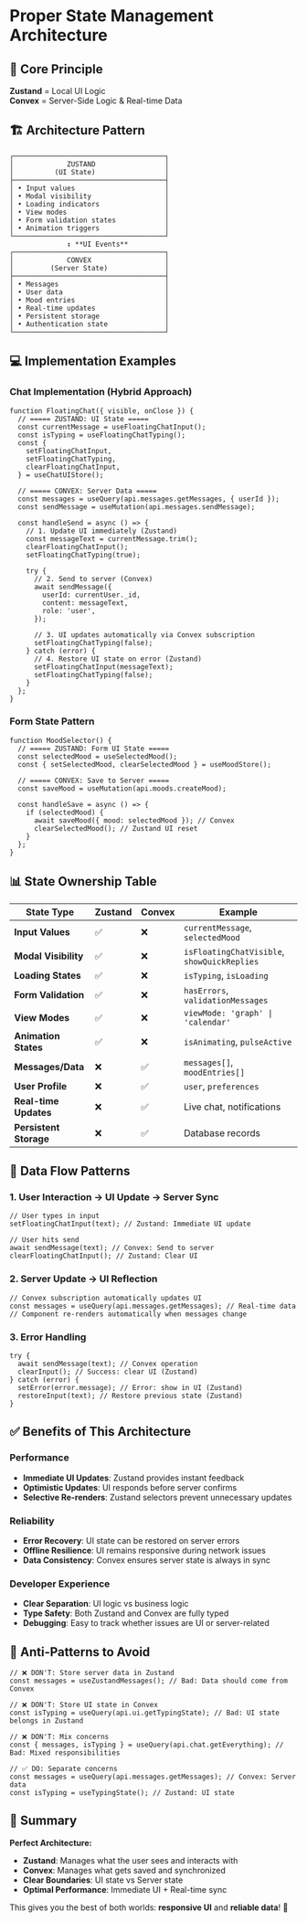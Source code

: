 # Proper State Management Architecture

## 🎯 **Core Principle**

**Zustand** = Local UI Logic  
**Convex** = Server-Side Logic & Real-time Data

## 🏗️ **Architecture Pattern**

```
┌─────────────────────────────────────┐
│             ZUSTAND                 │
│          (UI State)                 │
├─────────────────────────────────────┤
│ • Input values                      │
│ • Modal visibility                  │
│ • Loading indicators                │
│ • View modes                        │
│ • Form validation states            │
│ • Animation triggers                │
└─────────────────────────────────────┘
              ↕️ **UI Events**
┌─────────────────────────────────────┐
│             CONVEX                  │
│         (Server State)              │
├─────────────────────────────────────┤
│ • Messages                          │
│ • User data                         │
│ • Mood entries                      │
│ • Real-time updates                 │
│ • Persistent storage                │
│ • Authentication state              │
└─────────────────────────────────────┘
```

## 💻 **Implementation Examples**

### **Chat Implementation (Hybrid Approach)**

```tsx
function FloatingChat({ visible, onClose }) {
  // ===== ZUSTAND: UI State =====
  const currentMessage = useFloatingChatInput();
  const isTyping = useFloatingChatTyping();
  const {
    setFloatingChatInput,
    setFloatingChatTyping,
    clearFloatingChatInput,
  } = useChatUIStore();

  // ===== CONVEX: Server Data =====
  const messages = useQuery(api.messages.getMessages, { userId });
  const sendMessage = useMutation(api.messages.sendMessage);

  const handleSend = async () => {
    // 1. Update UI immediately (Zustand)
    const messageText = currentMessage.trim();
    clearFloatingChatInput();
    setFloatingChatTyping(true);

    try {
      // 2. Send to server (Convex)
      await sendMessage({
        userId: currentUser._id,
        content: messageText,
        role: 'user',
      });

      // 3. UI updates automatically via Convex subscription
      setFloatingChatTyping(false);
    } catch (error) {
      // 4. Restore UI state on error (Zustand)
      setFloatingChatInput(messageText);
      setFloatingChatTyping(false);
    }
  };
}
```

### **Form State Pattern**

```tsx
function MoodSelector() {
  // ===== ZUSTAND: Form UI State =====
  const selectedMood = useSelectedMood();
  const { setSelectedMood, clearSelectedMood } = useMoodStore();

  // ===== CONVEX: Save to Server =====
  const saveMood = useMutation(api.moods.createMood);

  const handleSave = async () => {
    if (selectedMood) {
      await saveMood({ mood: selectedMood }); // Convex
      clearSelectedMood(); // Zustand UI reset
    }
  };
}
```

## 📊 **State Ownership Table**

| State Type             | Zustand | Convex | Example                                     |
| ---------------------- | ------- | ------ | ------------------------------------------- |
| **Input Values**       | ✅      | ❌     | `currentMessage`, `selectedMood`            |
| **Modal Visibility**   | ✅      | ❌     | `isFloatingChatVisible`, `showQuickReplies` |
| **Loading States**     | ✅      | ❌     | `isTyping`, `isLoading`                     |
| **Form Validation**    | ✅      | ❌     | `hasErrors`, `validationMessages`           |
| **View Modes**         | ✅      | ❌     | `viewMode: 'graph' \| 'calendar'`           |
| **Animation States**   | ✅      | ❌     | `isAnimating`, `pulseActive`                |
| **Messages/Data**      | ❌      | ✅     | `messages[]`, `moodEntries[]`               |
| **User Profile**       | ❌      | ✅     | `user`, `preferences`                       |
| **Real-time Updates**  | ❌      | ✅     | Live chat, notifications                    |
| **Persistent Storage** | ❌      | ✅     | Database records                            |

## 🔄 **Data Flow Patterns**

### **1. User Interaction → UI Update → Server Sync**

```tsx
// User types in input
setFloatingChatInput(text); // Zustand: Immediate UI update

// User hits send
await sendMessage(text); // Convex: Send to server
clearFloatingChatInput(); // Zustand: Clear UI
```

### **2. Server Update → UI Reflection**

```tsx
// Convex subscription automatically updates UI
const messages = useQuery(api.messages.getMessages); // Real-time data
// Component re-renders automatically when messages change
```

### **3. Error Handling**

```tsx
try {
  await sendMessage(text); // Convex operation
  clearInput(); // Success: clear UI (Zustand)
} catch (error) {
  setError(error.message); // Error: show in UI (Zustand)
  restoreInput(text); // Restore previous state (Zustand)
}
```

## ✅ **Benefits of This Architecture**

### **Performance**

- **Immediate UI Updates**: Zustand provides instant feedback
- **Optimistic Updates**: UI responds before server confirms
- **Selective Re-renders**: Zustand selectors prevent unnecessary updates

### **Reliability**

- **Error Recovery**: UI state can be restored on server errors
- **Offline Resilience**: UI remains responsive during network issues
- **Data Consistency**: Convex ensures server state is always in sync

### **Developer Experience**

- **Clear Separation**: UI logic vs business logic
- **Type Safety**: Both Zustand and Convex are fully typed
- **Debugging**: Easy to track whether issues are UI or server-related

## 🚫 **Anti-Patterns to Avoid**

```tsx
// ❌ DON'T: Store server data in Zustand
const messages = useZustandMessages(); // Bad: Data should come from Convex

// ❌ DON'T: Store UI state in Convex
const isTyping = useQuery(api.ui.getTypingState); // Bad: UI state belongs in Zustand

// ❌ DON'T: Mix concerns
const { messages, isTyping } = useQuery(api.chat.getEverything); // Bad: Mixed responsibilities

// ✅ DO: Separate concerns
const messages = useQuery(api.messages.getMessages); // Convex: Server data
const isTyping = useTypingState(); // Zustand: UI state
```

## 🎯 **Summary**

**Perfect Architecture:**

- **Zustand**: Manages what the user sees and interacts with
- **Convex**: Manages what gets saved and synchronized
- **Clear Boundaries**: UI state vs Server state
- **Optimal Performance**: Immediate UI + Real-time sync

This gives you the best of both worlds: **responsive UI** and **reliable data**! 🚀
